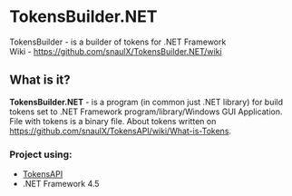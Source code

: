 # TokensBuilder.NET
 TokensBuilder - is a builder of tokens for .NET Framework  
 Wiki - https://github.com/snaulX/TokensBuilder.NET/wiki
 ## What is it?
**TokensBuilder.NET** - is a program (in common just .NET library) for build tokens set to .NET Framework program/library/Windows GUI Application.
File with tokens is a binary file. About tokens written on https://github.com/snaulX/TokensAPI/wiki/What-is-Tokens.
### Project using:
* [TokensAPI](https://github.com/snaulX/TokensAPI/tree/master/CSharp/TokensAPI)
* .NET Framework 4.5

